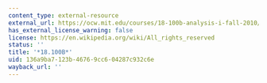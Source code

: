 ```yaml
---
content_type: external-resource
external_url: https://ocw.mit.edu/courses/18-100b-analysis-i-fall-2010/
has_external_license_warning: false
license: https://en.wikipedia.org/wiki/All_rights_reserved
status: ''
title: '*18.100B*'
uid: 136a9ba7-123b-4676-9cc6-04287c932c6e
wayback_url: ''
---
```

